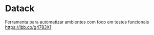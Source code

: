 # Datack
Ferramenta para automatizar ambientes com foco em testes funcionais
https://ibb.co/g4783X1
